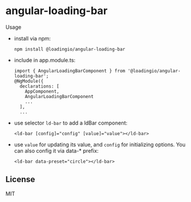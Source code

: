 angular-loading-bar
===================

Usage

 * install via npm:
   ```
   npm install @loadingio/angular-loading-bar
   ```

 * include in app.module.ts:
   ```
   import { AngularLoadingBarComponent } from '@loadingio/angular-loading-bar';
   @NgModule({
     declarations: [
       AppComponent,
       AngularLoadingBarComponent
       ...
     ],
     ...
   ```

 * use selector `ld-bar` to add a ldBar component:
   ```
   <ld-bar [config]="config" [value]="value"></ld-bar>
   ```

 * use ```value``` for updating its value, and ```config``` for initializing options. You can also config it via data-* prefix:
   ```
   <ld-bar data-preset="circle"></ld-bar>
   ```

License
-------------------

MIT
